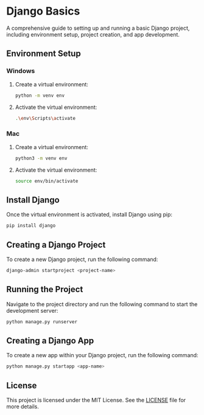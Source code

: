 
# Django Basics

A comprehensive guide to setting up and running a basic Django project, including environment setup, project creation, and app development.

## Environment Setup

### Windows

1. Create a virtual environment:
    ```sh
    python -m venv env
    ```

2. Activate the virtual environment:
    ```sh
    .\env\Scripts\activate
    ```

### Mac

1. Create a virtual environment:
    ```sh
    python3 -m venv env
    ```

2. Activate the virtual environment:
    ```sh
    source env/bin/activate
    ```

## Install Django

Once the virtual environment is activated, install Django using pip:

```sh
pip install django
```

## Creating a Django Project

To create a new Django project, run the following command:

```sh
django-admin startproject <project-name>
```

## Running the Project

Navigate to the project directory and run the following command to start the development server:

```sh
python manage.py runserver
```

## Creating a Django App

To create a new app within your Django project, run the following command:

```sh
python manage.py startapp <app-name>
```

## License

This project is licensed under the MIT License. See the [LICENSE](LICENSE) file for more details.
